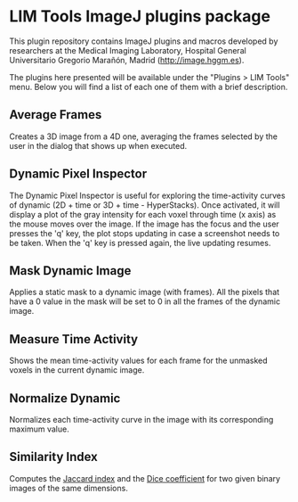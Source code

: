 # LIM Tools ImageJ plugins package

This plugin repository contains ImageJ plugins and macros developed by 
researchers at the Medical Imaging Laboratory, Hospital General Universitario 
Gregorio Marañón, Madrid (http://image.hggm.es).

The plugins here presented will be available under the "Plugins > LIM Tools"
menu. Below you will find a list of each one of them with a brief description.

## Average Frames

Creates a 3D image from a 4D one, averaging the frames selected by the user
in the dialog that shows up when executed.

## Dynamic Pixel Inspector

The Dynamic Pixel Inspector is useful for exploring the time-activity curves
of dynamic (2D + time or 3D + time - HyperStacks). Once activated, it will
display a plot of the gray intensity for each voxel through time (x axis)
as the mouse moves over the image. If the image has the focus and the user
presses the 'q' key, the plot stops updating in case a screenshot needs to
be taken. When the 'q' key is pressed again, the live updating resumes.

## Mask Dynamic Image

Applies a static mask to a dynamic image (with frames). All the pixels that 
have a 0 value in the mask will be set to 0 in all the frames of the dynamic
image.

## Measure Time Activity

Shows the mean time-activity values for each frame for the unmasked voxels
in the current dynamic image.

## Normalize Dynamic

Normalizes each time-activity curve in the image with its corresponding
maximum value.

## Similarity Index

Computes the [Jaccard index](http://en.wikipedia.org/wiki/Jaccard_index)
and the [Dice coefficient](http://en.wikipedia.org/wiki/Dice%27s_coefficient)
for two given binary images of the same dimensions.
